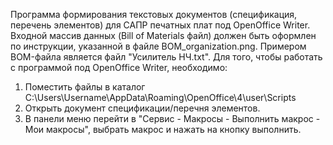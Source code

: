 Программа формирования текстовых документов (спецификация, перечень элементов) для САПР печатных плат под OpenOffice Writer. 
Входной массив данных (Bill of Materials файл) должен быть оформлен по инструкции, указанной в файле BOM_organization.png. Примером BOM-файла является файл "Усилитель НЧ.txt". 
Для того, чтобы работать с программой под OpenOffice Writer, необходимо:
  1. Поместить файлы в каталог C:\Users\Username\AppData\Roaming\OpenOffice\4\user\Scripts
  2. Открыть документ спецификации/перечня элементов.
  3. В панели меню перейти в "Сервис - Макросы - Выполнить макрос - Мои макросы", выбрать макрос и нажать на кнопку выполнить.
